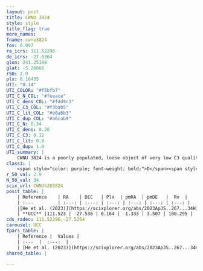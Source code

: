 ```yaml
---
layout: post
title: CWNU 3824
style: style
title_flag: true
more_names: 
fname: cwnu3824
fov: 0.097
ra_icrs: 111.52296
de_icrs: -27.5364
glon: 241.25188
glat: -5.26666
r50: 2.9
plx: 0.16435
UTI: "0.14"
UTI_COLOR: "#f5bfb7"
UTI_C_N_COL: "#feeace"
UTI_C_dens_COL: "#fdd9c3"
UTI_C_C3_COL: "#f3bab5"
UTI_C_lit_COL: "#e0a6b3"
UTI_C_dup_COL: "#a6cab9"
UTI_C_N: 0.34
UTI_C_dens: 0.26
UTI_C_C3: 0.12
UTI_C_lit: 0.0
UTI_C_dup: 1.0
UTI_summary: |
    CWNU 3824 is a poorly populated, loose object of very low C3 quality. It was recently reported in the literature.
class3: |
    <span style="color: purple; font-weight: bold;">D</span><span style="color: red; font-weight: bold;">C</span>
r_50_val: 2.9
N_50_val: 34
scix_url: CWNU%203824
posit_table: |
    | Reference    | RA    | DEC   | Plx  | pmRA  | pmDE   |  Rv  |
    | :---         | :---: | :---: | :---: | :---: | :---: | :---: |
    |[He et al. (2023)](https://scixplorer.org/abs/2023ApJS..267...34H) | 111.521 | -27.518 | 0.185 | -1.313 | 3.506 | 100.91 |
    | **UCC** |111.523 | -27.536 | 0.164 | -1.333 | 3.507 | 100.295 | 
cds_radec: 111.52296,-27.5364
carousel: UCC
fpars_table: |
    | Reference |  Values |
    | :---  |  :---:  |
    | [He et al. (2023)](https://scixplorer.org/abs/2023ApJS..267...34H) | `A0=0.45, m-M=13.65, logA=9.3` |
shared_table: |
    
---
```

